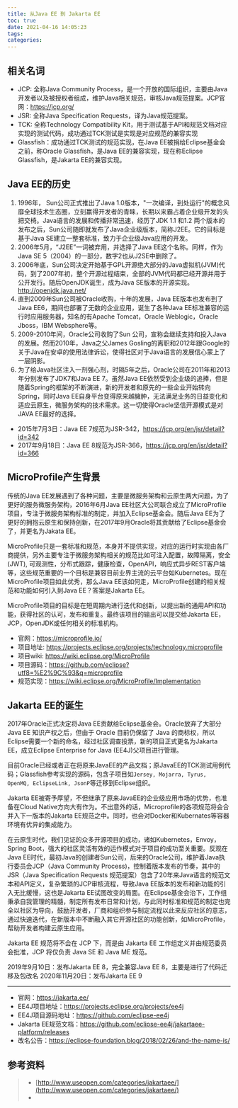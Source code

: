 ```yaml
---
title: 从Java EE 到 Jakarta EE
toc: true
date: 2021-04-16 14:05:23
tags:
categories:
---
```


## 相关名词
- JCP: 全称Java Community Process，是一个开放的国际组织，主要由Java开发者以及被授权者组成，维护Java相关规范，审核Java规范提案。JCP官网：https://jcp.org/
- JSR: 全称Java Specification Requests，译为Java规范提案。
- TCK: 全称Technology Compatibility Kit，用于测试基于API和规范文档对应实现的测试代码，成功通过TCK测试是实现是对应规范的兼容实现
- Glassfish：成功通过TCK测试的规范实现，在Java EE被捐给Eclipse基金会之前，称Oracle Glassfish，是Java EE的兼容实现，现在称Eclipse Glassfish，是Jakarta EE的兼容实现。

## Java EE的历史
1. 1996年， Sun公司正式推出了Java 1.0版本，"一次编译，到处运行"的概念风靡全球技术生态圈，立刻赢得开发者的青睐，长期以来霸占着企业级开发的头把交椅。Java语言的发展和传播非常迅速，经历了JDK 1.1 和1.2 两个版本的发布之后，Sun公司随即就发布了Java企业级版本，简称J2EE。它的目标是基于Java SE建立一整套标准，致力于企业级Java应用的开发。
2. 2006年5月，“J2EE”一词被弃用，并选择了Java EE这个名称。同样，作为Java SE 5（2004）的一部分，数字2也从J2SE中删除了。
3. 2006年底，Sun公司决定开始基于GPL开源绝大部分的Java虚拟机(JVM)代码，到了2007年初，整个开源过程结束，全部的JVM代码都已经开源并用于公开发行。随后OpenJDK诞生，成为Java SE版本的开源实现。http://openjdk.java.net/
4. 直到2009年Sun公司被Oracle收购，十年的发展，Java EE版本也发布到了Java EE6，期间也部署了无数的企业应用，诞生了各种Java EE标准兼容的运行时应用服务器，知名的有Apache Tomcat，Oracle Weblogic，Oracle Jboss，IBM Websphere等。
5. 2009-2010年间，Oracle公司收购了Sun 公司，宣称会继续支持和投入Java的发展。然而2010年，Java之父James Gosling的离职和2012年跟Google的关于Java在安卓的使用法律诉讼，使得社区对于Java语言的发展信心蒙上了一层阴影。
6. 为了给Java社区注入一剂强心剂，时隔5年之后，Oracle公司在2011年和2013年分别发布了JDK7和Java EE 7。虽然Java EE依然受到企业级的追捧，但是随着Spring的框架的不断演进，新的开发者和原先的一些企业开始转向Spring，同时Java EE自身平台变得原来越臃肿，无法满足业务的日益变化和适应云原生，微服务架构的技术需求。这一切使得Oracle坚信开源模式是对JAVA EE最好的选择。

- 2015年7月3日：Java EE 7规范为JSR-342，https://jcp.org/en/jsr/detail?id=342
- 2017年9月18日：Java EE 8规范为JSR-366，https://jcp.org/en/jsr/detail?id=366

## MicroProfile产生背景
传统的Java EE发展遇到了各种问题，主要是微服务架构和云原生两大问题，为了更好的服务微服务架构，2016年6月Java EE社区大公司联合成立了MicroProfile项目，专注于微服务架构标准的制定，并加入Eclipse基金会。随后Java EE为了更好的拥抱云原生和保持创新，在2017年9月Oracle将其贡献给了Eclipse基金会了，并更名为Jakata EE。

MicroProfile只是一套标准和规范，本身并不提供实现，对应的运行时实现由各厂商提供，另外主要专注于微服务架构相关的规范比如可注入配置，故障隔离，安全(JWT), 可观测性，分布式跟踪，健康检查，OpenAPI，响应式异步REST客户端等，这些规范重要的一个目标是兼容目前业界主流的云平台如Kubernetes。现在MicroProfile项目如此优秀，那么Java EE该如何走，MicroProfile创建的相关规范和功能如何引入到Java EE？答案是Jakarta EE。

MicroProfile项目的目标是在短周期内进行迭代和创新，以提出新的通用API和功能，获得社区的认可，发布和重复。最终该项目的输出可以提交给Jakarta EE，JCP，OpenJDK或任何相关的标准机构。

- 官网：https://microprofile.io/
- 项目地址: https://projects.eclipse.org/projects/technology.microprofile
- 项目wiki: https://wiki.eclipse.org/MicroProfile
- 项目源码：https://github.com/eclipse?utf8=%E2%9C%93&q=microprofile
- 规范实现：https://wiki.eclipse.org/MicroProfile/Implementation

## Jakarta EE的诞生
2017年Oracle正式决定将Java EE贡献给Eclipse基金会。Oracle放弃了大部分 Java EE 知识产权之后，但由于 Oracle 目前仍保留了 Java 的商标权，所以Eclipse需要一个新的命名，经过社区调查投票，新的项目正式更名为Jakarta EE，成立Eclipse Enterprise for Java (EE4J)父项目进行管理。

目前Oracle已经或者正在将原来JavaEE的产品文档；原JavaEE的TCK测试用例代码；Glassfish参考实现的源码，包含子项目如`Jersey, Mojarra, Tyrus, OpenMQ, EclipseLink, JsonP`等迁移到Eclipse组织。

Jakarta EE被寄予厚望，不但继承了原来JavaEE的企业级应用市场的优势，也准备在Cloud Native方向大有作为。不出意外的话，Microprofile的各项规范将会合并入下一版本的Jakarta EE规范之中。同时，也会对Docker和Kubernates等容器环境有优异的集成能力。

在云原生时代，我们见证的众多开源项目的成功，诸如Kubernetes，Envoy，Spring Boot，强大的社区灵活有效的运作模式对于项目的成功至关重要。反观在Java EE时代，最初Java的创建者Sun公司，后来的Oracle公司，维护着Java执行委员会JCP（Java Community Process)，控制着版本发布的节奏，其中的JSR（Java Specification Requests 规范提案）包含了20年来Java语言的规范文本和API定义，复杂繁琐的JCP审核流程，导致Java EE版本的发布和新功能的引入无比缓慢，这也是Jakarta EE试图改变的局面。在Eclipse基金会治下，工作组秉承自我管理的精髓，制定所有发布日常和计划，与此同时标准和规范的制定也完全以社区为导向，鼓励开发者，厂商和组织参与制定流程以此来反应社区的意志，通过快速迭代，在新版本中不断融入其它开源社区的功能创新，如MicroProfile，帮助开发者构建云原生应用。

Jakarta EE 规范将不会在 JCP 下，而是由 Jakarta EE 工作组定义并由规范委员会批准，JCP 将仅负责 Java SE 和 Java ME 规范。

2019年9月10日：发布Jakarta EE 8，完全兼容Java EE 8，主要是进行了代码迁移及包改名
2020年11月20日：发布Jakarta EE 9

---
- 官网：https://jakarta.ee/
- EE4J项目地址：https://projects.eclipse.org/projects/ee4j
- EE4J项目源码地址：https://github.com/eclipse-ee4j
- Jakarta EE规范文档：https://github.com/eclipse-ee4j/jakartaee-platform/releases
- 改名公告：https://eclipse-foundation.blog/2018/02/26/and-the-name-is/

## 参考资料
> - [http://www.useopen.com/categories/jakartaee/](http://www.useopen.com/categories/jakartaee/)
> - []()
